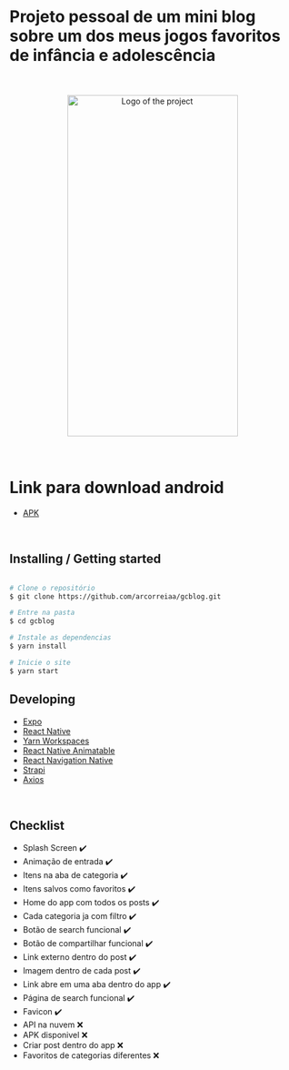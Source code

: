 # Projeto pessoal de um mini blog sobre um dos meus jogos favoritos de infância e adolescência 


</br>

</br>

<div align="center">
 
<img src="https://github.com/arcorreiaa/portifolio/blob/main/src/assets/img/grandchase.gif" width="300" height="600" alt="Logo of the project" align="center">
</div>

</br>

</br>


# Link para download android

- [APK](http://haldreysom.no.comunidades.net/imagens/mapa_nao_disponivel.jpg)

</br>

## Installing / Getting started

```bash

# Clone o repositório
$ git clone https://github.com/arcorreiaa/gcblog.git

# Entre na pasta
$ cd gcblog

# Instale as dependencias
$ yarn install

# Inicie o site
$ yarn start

```

## Developing

- [Expo](https://expo.io/)
- [React Native](https://reactnative.dev/)
- [Yarn Workspaces](https://classic.yarnpkg.com/en/docs/workspaces/)
- [React Native Animatable](https://github.com/oblador/react-native-animatable/)
- [React Navigation Native](https://reactnavigation.org/)
- [Strapi](https://strapi.io/)
- [Axios](https://axios-http.com/ptbr/docs/intro/)

</br>

## Checklist 

- Splash Screen ✔️
- Animação de entrada ✔️
- Itens na aba de categoria ✔️
- Itens salvos como favoritos ✔️
- Home do app com todos os posts ✔️
- Cada categoria ja com filtro  ✔️
- Botão de search funcional ✔️
- Botão de compartilhar funcional ✔️
- Link externo dentro do post ✔️
- Imagem dentro de cada post ✔️
- Link abre em uma aba dentro do app ✔️
- Página de search funcional ✔️
- Favicon ✔️
- API na nuvem ❌
- APK disponivel ❌
- Criar post dentro do app ❌
- Favoritos de categorias diferentes ❌
